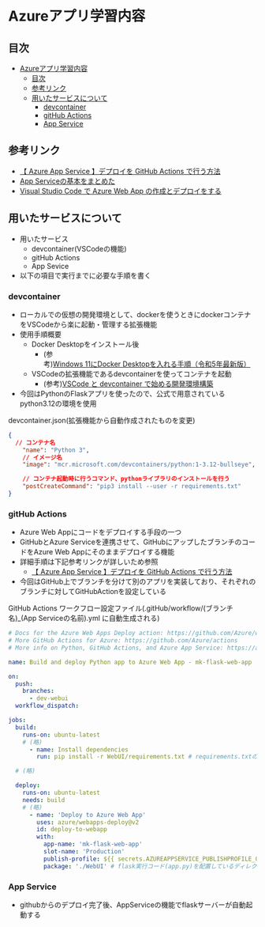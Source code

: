 # Azureアプリ学習内容

## 目次

- [Azureアプリ学習内容](#azureアプリ学習内容)
  - [目次](#目次)
  - [参考リンク](#参考リンク)
  - [用いたサービスについて](#用いたサービスについて)
    - [devcontainer](#devcontainer)
    - [gitHub Actions](#github-actions)
    - [App Service](#app-service)

## 参考リンク

- [【 Azure App Service 】デプロイを GitHub Actions で行う方法](https://qiita.com/Futo_Horio/items/cd39976604692d6de001)
- [App Serviceの基本をまとめた](https://qiita.com/y__saito/items/44d06a0bcf703aadba55)
- [Visual Studio Code で Azure Web App の作成とデプロイをする](https://qiita.com/y__saito/items/9e4db7f6967bc4994350)

## 用いたサービスについて

- 用いたサービス
  - devcontainer(VSCodeの機能)
  - gitHub Actions
  - App Sevice
- 以下の項目で実行までに必要な手順を書く

### devcontainer

- ローカルでの仮想の開発環境として、dockerを使うときにdockerコンテナをVSCodeから楽に起動・管理する拡張機能
- 使用手順概要
  - Docker Desktopをインストール後
    - (参考)[Windows 11にDocker Desktopを入れる手順（令和5年最新版）](https://qiita.com/zembutsu/items/a98f6f25ef47c04893b3)
  - VSCodeの拡張機能であるdevcontainerを使ってコンテナを起動
    - (参考)[VSCode と devcontainer で始める開発環境構築](https://qiita.com/haruhikonyan/items/291e1e5413a827fc6d9a)
- 今回はPythonのFlaskアプリを使ったので、公式で用意されているpython3.12の環境を使用

devcontainer.json(拡張機能から自動作成されたものを変更)

```json
{
  // コンテナ名
	"name": "Python 3",
	// イメージ名
	"image": "mcr.microsoft.com/devcontainers/python:1-3.12-bullseye",

	// コンテナ起動時に行うコマンド、pythonライブラリのインストールを行う
	"postCreateCommand": "pip3 install --user -r requirements.txt"
}

```

### gitHub Actions

- Azure Web Appにコードをデプロイする手段の一つ
- GitHubとAzure Serviceを連携させて、GitHubにアップしたブランチのコードをAzure Web Appにそのままデプロイする機能
- 詳細手順は下記参考リンクが詳しいため参照
  - [【 Azure App Service 】デプロイを GitHub Actions で行う方法](https://qiita.com/Futo_Horio/items/cd39976604692d6de001)
- 今回はGitHub上でブランチを分けて別のアプリを実装しており、それぞれのブランチに対してGitHubActionを設定している

GitHub Actions ワークフロー設定ファイル(.gitHub/workflow/(ブランチ名)_(App Serviceの名前).yml に自動生成される)

```yml
# Docs for the Azure Web Apps Deploy action: https://github.com/Azure/webapps-deploy
# More GitHub Actions for Azure: https://github.com/Azure/actions
# More info on Python, GitHub Actions, and Azure App Service: https://aka.ms/python-webapps-actions

name: Build and deploy Python app to Azure Web App - mk-flask-web-app

on:
  push:
    branches:
      - dev-webui
  workflow_dispatch:

jobs:
  build:
    runs-on: ubuntu-latest
    # (略)
      - name: Install dependencies
        run: pip install -r WebUI/requirements.txt # requirements.txtの位置指定

  # (略)

  deploy:
    runs-on: ubuntu-latest
    needs: build
    # (略)
      - name: 'Deploy to Azure Web App'
        uses: azure/webapps-deploy@v2
        id: deploy-to-webapp
        with:
          app-name: 'mk-flask-web-app'
          slot-name: 'Production'
          publish-profile: ${{ secrets.AZUREAPPSERVICE_PUBLISHPROFILE_04E3F2B0AA9B4D1988C565DF04F7AA1D }}
          package: './WebUI' # flask実行コード(app.py)を配置しているディレクトリ名
```

### App Service

- githubからのデプロイ完了後、AppServiceの機能でflaskサーバーが自動起動する
